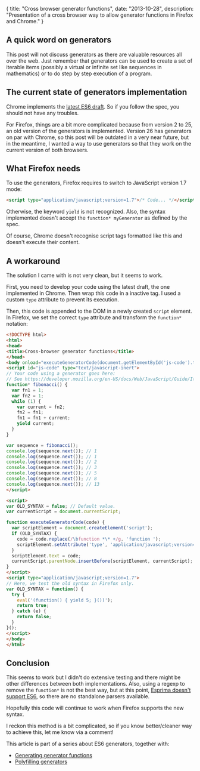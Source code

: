 {
  title: "Cross browser generator functions",
  date: "2013-10-28",
  description: "Presentation of a cross browser way to allow generator functions in Firefox and Chrome."
}

## A quick word on generators

This post will not discuss generators as there are valuable resources all over the web. Just remember that generators can be used to create a set of iterable items (possibly a virtual or infinite set like sequences in mathematics) or to do step by step execution of a program.

## The current state of generators implementation

Chrome implements the [latest ES6 draft](http://wiki.ecmascript.org/doku.php?id=harmony:generators). So if you follow the spec, you should not have any troubles.

For Firefox, things are a bit more complicated because from version 2 to 25, an old version of the generators is implemented. Version 26 has generators on par with Chrome, so this post will be outdated in a very near future, but in the meantime, I wanted a way to use generators so that they work on the current version of both browsers.

## What Firefox needs

To use the generators, Firefox requires to switch to JavaScript version 1.7 mode:
```html
<script type="application/javascript;version=1.7">/* Code... */</script>
```

Otherwise, the keyword `yield` is not recognized.
Also, the syntax implemented doesn't accept the `function* myGenerator` as defined by the spec.

Of course, Chrome doesn't recognise script tags formatted like this and doesn't execute their content.

## A workaround

The solution I came with is not very clean, but it seems to work.

First, you need to develop your code using the latest draft, the one implemented in Chrome. Then wrap this code in a inactive tag. I used a custom `type` attribute to prevent its execution.

Then, this code is appended to the DOM in a newly created `script` element. In Firefox, we set the correct `type` attribute and transform the `function*` notation:
```html
<!DOCTYPE html>
<html>
<head>
<title>Cross-browser generator functions</title>
</head>
<body onload="executeGeneratorCode(document.getElementById('js-code').text)">
<script id="js-code" type="text/javascript-inert">
// Your code using a generator goes here:
// See https://developer.mozilla.org/en-US/docs/Web/JavaScript/Guide/Iterators_and_Generators
function* fibonacci() {
  var fn1 = 1;
  var fn2 = 1;
  while (1) {
    var current = fn2;
    fn2 = fn1;
    fn1 = fn1 + current;
    yield current;
  }
}

var sequence = fibonacci();
console.log(sequence.next()); // 1
console.log(sequence.next()); // 1
console.log(sequence.next()); // 2
console.log(sequence.next()); // 3
console.log(sequence.next()); // 5
console.log(sequence.next()); // 8
console.log(sequence.next()); // 13
</script>

<script>
var OLD_SYNTAX = false; // Default value.
var currentScript = document.currentScript;

function executeGeneratorCode(code) {
  var scriptElement = document.createElement('script');
  if (OLD_SYNTAX) {
    code = code.replace(/\bfunction *\* +/g, 'function ');
    scriptElement.setAttribute('type', 'application/javascript;version=1.7');
  }
  scriptElement.text = code;
  currentScript.parentNode.insertBefore(scriptElement, currentScript);
}
</script>
<script type="application/javascript;version=1.7">
// Here, we test the old syntax in Firefox only.
var OLD_SYNTAX = function() {
  try {
    eval('(function() { yield 5; }())');
    return true;
  } catch (e) {
    return false;
  }
}();
</script>
</body>
</html>
```

## Conclusion

This seems to work but I didn't do extensive testing and there might be other differences between both implementations. Also, using a regexp to remove the `function*` is not  the best way, but at this point, [Esprima doesn't support ES6](http://esprima.org/demo/parse.html?code=function*%20fibonacci%28%29%20%7B%0D%0A%20%20var%20fn1%20%3D%201%3B%0D%0A%20%20var%20fn2%20%3D%201%3B%0D%0A%20%20while%20%281%29%20%7B%0D%0A%20%20%20%20var%20current%20%3D%20fn2%3B%0D%0A%20%20%20%20fn2%20%3D%20fn1%3B%0D%0A%20%20%20%20fn1%20%3D%20fn1%20%2B%20current%3B%0D%0A%20%20%20%20yield%20current%3B%0D%0A%20%20%7D%0D%0A%7D%0D%0A), so there are no standalone parsers available.

Hopefully this code will continue to work when Firefox supports the new syntax.

I reckon this method is a bit complicated, so if you know better/cleaner way to achieve this, let me know via a comment!

This article is part of a series about ES6 generators, together with:

* [Generating generator functions](http://gu.illau.me/posts/generating-generator-functions/)
* [Polyfilling generators](http://gu.illau.me/posts/polyfilling-generators/)
